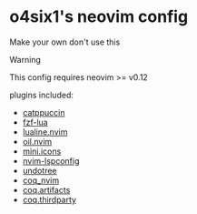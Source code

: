 # o4six1's neovim config
Make your own don't use this

> [!WARNING]
> This config requires neovim >= v0.12

plugins included:
- [catppuccin](https://github.com/catppuccin/nvim)
- [fzf-lua](https://github.com/ibhagwan/fzf-lua)
- [lualine.nvim](https://github.com/nvim-lualine/lualine.nvim)
- [oil.nvim](https://github.com/stevearc/oil.nvim)
- [mini.icons](https://github.com/echasnovski/mini.icons)
- [nvim-lspconfig](https://github.com/neovim/nvim-lspconfig)
- [undotree](https://github.com/mbbill/undotree)
- [coq_nvim](https://github.com/ms-jpq/coq_nvim)
- [coq.artifacts](https://github.com/ms-jpq/coq.artifacts)
- [coq.thirdparty](https://github.com/ms-jpq/coq.thirdparty)
